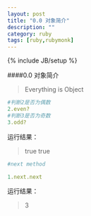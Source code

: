 ```yaml
---
layout: post
title: "0.0 对象简介"
description: ""
category: ruby
tags: [ruby,rubymonk]
---
```

{% include JB/setup %}

####0.0 对象简介

> Everything is Object

```ruby
#判断2是否为偶数
2.even?
#判断3是否为奇数
3.odd?
```

运行结果：
> true
true

```ruby
#next method 

1.next.next
```
运行结果：
> 3
